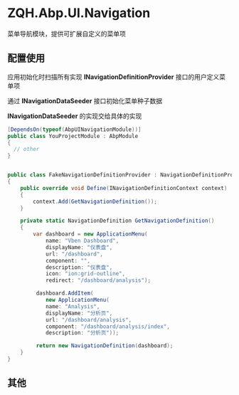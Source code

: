 # ZQH.Abp.UI.Navigation

菜单导航模块，提供可扩展自定义的菜单项  

## 配置使用

应用初始化时扫描所有实现 **INavigationDefinitionProvider** 接口的用户定义菜单项  

通过 **INavigationDataSeeder** 接口初始化菜单种子数据  

**INavigationDataSeeder** 的实现交给具体的实现  

```csharp
[DependsOn(typeof(AbpUINavigationModule))]
public class YouProjectModule : AbpModule
{
  // other
}
```

```csharp

public class FakeNavigationDefinitionProvider : NavigationDefinitionProvider
{
	public override void Define(INavigationDefinitionContext context)
    {
        context.Add(GetNavigationDefinition());
    }

    private static NavigationDefinition GetNavigationDefinition()
    {
        var dashboard = new ApplicationMenu(
            name: "Vben Dashboard",
            displayName: "仪表盘",
            url: "/dashboard",
            component: "",
            description: "仪表盘",
            icon: "ion:grid-outline",
            redirect: "/dashboard/analysis");

         dashboard.AddItem(
            new ApplicationMenu(
            name: "Analysis",
            displayName: "分析页",
            url: "/dashboard/analysis",
            component: "/dashboard/analysis/index",
            description: "分析页"));

         return new NavigationDefinition(dashboard);
    }
}

```

## 其他
